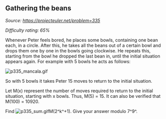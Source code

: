 Gathering the beans
-------------------

*Source: https://projecteuler.net/problem=335*


*Difficulty rating: 65%*

Whenever Peter feels bored, he places some bowls, containing one bean
each, in a circle. After this, he takes all the beans out of a certain
bowl and drops them one by one in the bowls going clockwise. He repeats
this, starting from the bowl he dropped the last bean in, until the
initial situation appears again. For example with 5 bowls he acts as
follows:

![p335\_mancala.gif](project/images/p335_mancala.gif)

So with 5 bowls it takes Peter 15 moves to return to the initial
situation.

Let M(x) represent the number of moves required to return to the initial
situation, starting with x bowls. Thus, M(5) = 15. It can also be
verified that M(100) = 10920.

Find ![p335\_sum.gif](project/images/p335_sum.gif)M(2^k^+1). Give your
answer modulo 7^9^.
